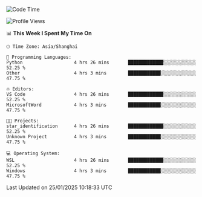 <!--START_SECTION:waka-->
![Code Time](http://img.shields.io/badge/Code%20Time-2%2C228%20hrs%205%20mins-blue)

![Profile Views](http://img.shields.io/badge/Profile%20Views-4-blue)

📊 **This Week I Spent My Time On** 

```text
🕑︎ Time Zone: Asia/Shanghai

💬 Programming Languages: 
Python                   4 hrs 26 mins       █████████████░░░░░░░░░░░░   52.25 % 
Other                    4 hrs 3 mins        ████████████░░░░░░░░░░░░░   47.75 % 

🔥 Editors: 
VS Code                  4 hrs 26 mins       █████████████░░░░░░░░░░░░   52.25 % 
MicrosoftWord            4 hrs 3 mins        ████████████░░░░░░░░░░░░░   47.75 % 

🐱‍💻 Projects: 
star_identification      4 hrs 26 mins       █████████████░░░░░░░░░░░░   52.25 % 
Unknown Project          4 hrs 3 mins        ████████████░░░░░░░░░░░░░   47.75 % 

💻 Operating System: 
WSL                      4 hrs 26 mins       █████████████░░░░░░░░░░░░   52.25 % 
Windows                  4 hrs 3 mins        ████████████░░░░░░░░░░░░░   47.75 % 
```


 Last Updated on 25/01/2025 10:18:33 UTC
<!--END_SECTION:waka-->